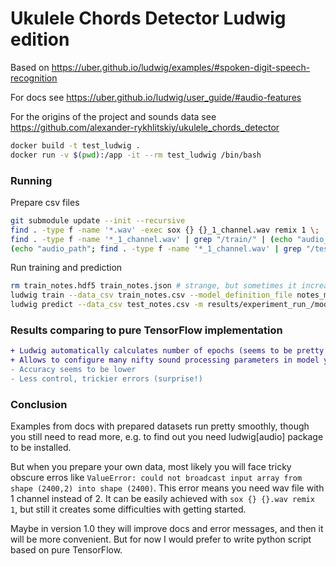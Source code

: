 # Ukulele Chords Detector Ludwig edition
Based on https://uber.github.io/ludwig/examples/#spoken-digit-speech-recognition

For docs see https://uber.github.io/ludwig/user_guide/#audio-features

For the origins of the project and sounds data see https://github.com/alexander-rykhlitskiy/ukulele_chords_detector

```bash
docker build -t test_ludwig .
docker run -v $(pwd):/app -it --rm test_ludwig /bin/bash
```

### Running

Prepare csv files
```bash
git submodule update --init --recursive
find . -type f -name '*.wav' -exec sox {} {}_1_channel.wav remix 1 \;
find . -type f -name '*_1_channel.wav' | grep "/train/" | (echo "audio_path,label"; ruby -e 'puts STDIN.read.split("\n").map { |l| "#{l},#{l.match(/samples\/([^\/]+)\//)[1]}" }.join("\n")') > train_notes.csv
(echo "audio_path"; find . -type f -name '*_1_channel.wav' | grep "/test/") > test_notes.csv
```

Run training and prediction
```bash
rm train_notes.hdf5 train_notes.json # strange, but sometimes it increases accuracy
ludwig train --data_csv train_notes.csv --model_definition_file notes_model_definition.yaml
ludwig predict --data_csv test_notes.csv -m results/experiment_run_/model
```

### Results comparing to pure TensorFlow implementation
```diff
+ Ludwig automatically calculates number of epochs (seems to be pretty accurate)
+ Allows to configure many nifty sound processing parameters in model yaml file
- Accuracy seems to be lower
- Less control, trickier errors (surprise!)
```

### Conclusion
Examples from docs with prepared datasets run pretty smoothly, though you still need to read more, e.g. to find out you need ludwig[audio] package to be installed.

But when you prepare your own data, most likely you will face tricky obscure erros like `ValueError: could not broadcast input array from shape (2400,2) into shape (2400)`. This error means you need wav file with 1 channel instead of 2. It can be easily achieved with `sox {} {}.wav remix 1`, but still it creates some difficulties with getting started.

Maybe in version 1.0 they will improve docs and error messages, and then it will be more convenient. But for now I would prefer to write python script based on pure TensorFlow.
